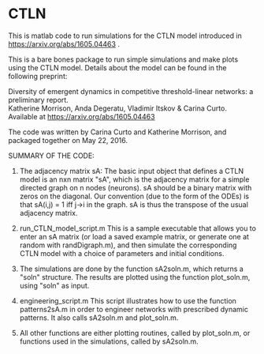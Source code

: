 # CTLN
This is matlab code to run simulations for the CTLN model introduced in https://arxiv.org/abs/1605.04463 .

This is a bare bones package to run simple simulations and make plots using the CTLN model. Details about the model can be found in the following preprint:

Diversity of emergent dynamics in competitive threshold-linear networks: a preliminary report.  
Katherine Morrison, Anda Degeratu, Vladimir Itskov & Carina Curto.  Available at https://arxiv.org/abs/1605.04463

The code was written by Carina Curto and Katherine Morrison, and packaged together on May 22, 2016.

SUMMARY OF THE CODE:

1. The adjacency matrix sA: 
The basic input object that defines a CTLN model is an nxn matrix "sA", which is the adjacency matrix for a simple directed graph on n nodes (neurons).  sA should be a binary matrix with zeros on the diagonal.  Our convention (due to the form of the ODEs) is that sA(i,j) = 1 iff j->i in the graph. sA is thus the transpose of the usual adjacency matrix.

2.  run_CTLN_model_script.m 
This is a sample executable that allows you to enter an sA matrix (or load a saved example matrix, or generate one at random with randDigraph.m), and then simulate the corresponding CTLN model with a choice of parameters and initial conditions. 

3. The simulations are done by the function sA2soln.m, which returns a "soln" structure.  The results are plotted using the function plot_soln.m, using "soln" as input.

4.  engineering_script.m
This script illustrates how to use the function patterns2sA.m in order to engineer networks with prescribed dynamic patterns.
It also calls sA2soln.m and plot_soln.m.

5.  All other functions are either plotting routines, called by plot_soln.m,
or functions used in the simulations, called by sA2soln.m.
